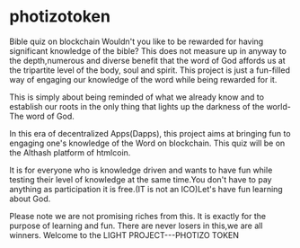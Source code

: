 # photizotoken
Bible quiz on blockchain
Wouldn't you like to be rewarded for having significant knowledge of the bible? This does not measure up in anyway to the depth,numerous and diverse benefit that the word of God affords us at the tripartite level of the body, soul and spirit. This project is just a fun-filled way of engaging our knowledge of the word while being rewarded for it.

 This is simply about being reminded of what we already know and to establish our roots in the only thing that lights up the darkness of the world-The word of God. 

In this era of decentralized Apps(Dapps), this project aims at  bringing fun to engaging one's knowledge of the Word on blockchain.  This quiz will be on the Althash platform of htmlcoin. 

It is for everyone who is knowledge driven and wants to have fun while testing their level of knowledge at the same time.You don't have to pay anything as participation it is free.(IT is not an ICO)Let's have fun learning about God.

Please note we are not promising riches from this. It is exactly for the purpose of learning and fun. There are never losers in this,we are all winners. Welcome to the LIGHT PROJECT---PHOTIZO TOKEN
